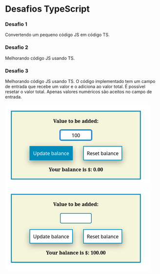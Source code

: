 # Desafios TypeScript
### Desafio 1
Convertendo um pequeno código JS em código TS.
### Desafio 2
Melhorando código JS usando TS.
### Desafio 3
Melhorando código JS usando TS. O código implementado tem um campo de entrada que recebe um valor e o adiciona ao valor total.
É possível resetar o valor total. 
Apenas valores numéricos são aceitos no campo de entrada.
<br><br>
![./src/img/1.png](https://github.com/ronaldbarbosa/desafios-dio/blob/main/introducao-pratica-typescript/desafios-1-2-3/src/img/1.png?raw=true)
![./src/img/2.png](https://github.com/ronaldbarbosa/desafios-dio/blob/main/introducao-pratica-typescript/desafios-1-2-3/src/img/2.png?raw=true)
